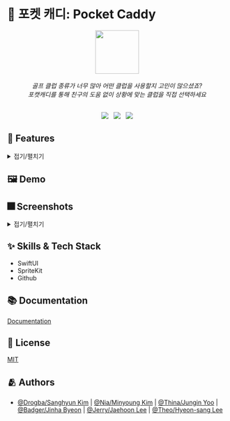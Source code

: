 
# :iphone: 포켓 캐디: Pocket Caddy

<div align="center">

<img width="100" src="https://user-images.githubusercontent.com/83233720/174509556-c3f13f7a-3ded-4ce2-a12e-ebc76e629d0a.png"> <br><br>
*골프 클럽 종류가 너무 많아 어떤 클럽을 사용할지 고민이 많으셨죠?* <br>
*포캣캐디를 통해 친구의 도움 없이 상황에 맞는 클럽을 직접 선택하세요*
<br><br>

<img src="https://img.shields.io/static/v1?label=ios&message=15.0+&color=lightgrey"> &nbsp; 
<img src="https://img.shields.io/static/v1?label=version&message=v1.2&color=green"> &nbsp;
<a href="https://apps.apple.com/kr/app/pocketcaddie/id1630139569"><img src="https://img.shields.io/badge/App Store-000000?style=flat&logo=Apple&logoColor=white"/></a>

</div>

## :pushpin: Features
<details>
<summary>접기/펼치기</summary>
<div markdown="1">

#### 1. 홈
+ 위치 검색 및 전체 검색을 통해 나에게 맞는 골프 클럽을 빠르게 검색 할 수 있습니다. 
+ 랜덤으로 제공되는 팁을 보며 골프 관련 상식을 학습할 수 있습니다. 


|로딩|팁 전환|
|---|---|
|<img width="200" src="https://user-images.githubusercontent.com/83233720/174487599-3b5ff7a5-cc9f-4b65-8934-0bdb453b2863.gif">|<img width="200" src="https://user-images.githubusercontent.com/83233720/174487607-e152a95c-ea61-4b5a-8bf5-a12d42ae981a.gif">|



#### 2. 위치와 거리로 클럽 검색
+ 골프공이 위치한 환경(티잉 그라운드, 벙커, 러프&페어웨이, 그린)을 선택할 수 있습니다. 
+ 러프&페어웨이의 경우 슬라이드를 통해 보내고 싶은 비거리를 체크할 수 있습니다. 

|위치 거리 검색|위치별 설명|
|---|---|
|<img width="200" src="https://user-images.githubusercontent.com/83233720/174488080-bdfa0507-51a9-4d7d-a286-f4b09d5f0917.gif">|<img width="200" src="https://user-images.githubusercontent.com/83233720/174488082-5c041d59-a7c1-4c71-b8f4-999a0311c500.gif">|

#### 3. 클럽 이름으로 전체 클럽 검색
+ 구역과 거리에 상관없이 모든 골프클럽을 둘러볼 수 있습니다.
+ 원하는 클럽의 정보를 바로 찾아보고 싶다면 검색창을 통해 빠르게 찾아볼 수도 있습니다. 

|검색|
|---|
|<img width="200" src="https://user-images.githubusercontent.com/83233720/174488354-78830630-ef37-4275-8dcc-52ea845a7b2b.gif">|


#### 4. 골프 클럽 상세 설명
+ 골프클럽에 대한 세부정보(클럽이미지, 클럽이름, 비거리, 위치, 스윙팁 등)를 볼 수 있습니다. 

|상세설명 전환|
|---|
|<img width="200" src="https://user-images.githubusercontent.com/83233720/174488462-bb39ee68-de0f-4a5d-b8d5-1ea0b7efede4.gif">|

</div>
</details>
  
## :framed_picture: Demo


## :fireworks: Screenshots
<details>
<summary>접기/펼치기</summary>
<div markdown="1">
  
|LaunchView|HomeView|SelectionView|
|---|---|---|
|<img width="200" alt="LaunchView" src="https://user-images.githubusercontent.com/83233720/174487368-addfde5f-eaf5-4658-9b32-39954f57be37.png">|<img width="200" alt="HomeView" src="https://user-images.githubusercontent.com/83233720/174487371-c794d2a1-01d5-4acd-a2a5-3b64a9fcb68a.png">|<img width="200" alt="SelectionView" src="https://user-images.githubusercontent.com/83233720/174487373-67b7fcc8-7852-4f24-b092-c197a4ac57f0.png">|


|DescriptionView|SearchView|MapView|
|---|---|---|
|<img width="200" alt="DescriptionView" src="https://user-images.githubusercontent.com/83233720/174487377-66208f0a-bb3d-4d1e-9a83-839a795e82de.png">|<img width="200" alt="SearchView" src="https://user-images.githubusercontent.com/83233720/174487380-7ae5a32e-4be7-4c0b-98a8-2d4af1c004fa.png">|<img width="200" alt="MapView" src="https://user-images.githubusercontent.com/83233720/174487384-3c2b4023-16bc-434f-9388-94b1a1ff4da5.png">|

</div>
</details>

## :sparkles: Skills & Tech Stack
- SwiftUI
- SpriteKit
- Github

## :books: Documentation

[Documentation](https://www.notion.so/Pocket-Caddy-53c2a652e54d4a98b7924a836bede4f0)


## :lock_with_ink_pen: License

[MIT](https://choosealicense.com/licenses/mit/)

## :people_hugging: Authors
- [@Drogba/Sanghyun Kim](https://github.com/iDrogba) | [@Nia/Minyoung Kim](https://github.com/pig1606) | [@Thina/Jungin Yoo](https://github.com/yoo86) | [@Badger/Jinha Byeon](https://github.com/Byeonjinha) | [@Jerry/Jaehoon Lee](https://github.com/jaehoon9186) | [@Theo/Hyeon-sang Lee](https://github.com/phainestha1)
